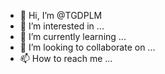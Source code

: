- 👋 Hi, I’m @TGDPLM
- 👀 I’m interested in ...
- 🌱 I’m currently learning ...
- 💞️ I’m looking to collaborate on ...
- 📫 How to reach me ...

<!---
TGDPLM/TGDPLM is a ✨ special ✨ repository because its `README.md` (this file) appears on your GitHub profile.
You can click the Preview link to take a look at your changes.
--->
